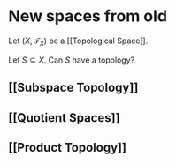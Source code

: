 # New spaces from old

Let $(X, \mathcal{T}_{X})$ be a [[Topological Space]].

Let $S \subseteq X$. Can $S$ have a topology?

## [[Subspace Topology]]
## [[Quotient Spaces]]
## [[Product Topology]]
